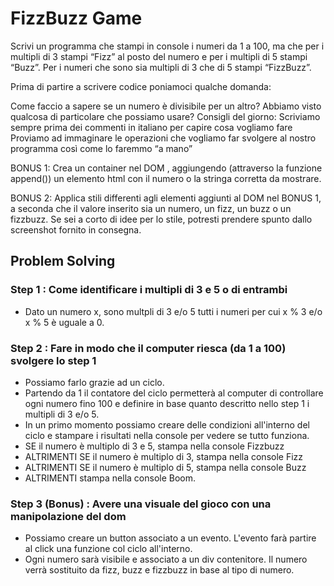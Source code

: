 # FizzBuzz Game

Scrivi un programma che stampi in console i numeri da 1 a 100, ma che per i multipli di 3 stampi “Fizz” al posto del numero e per i multipli di 5 stampi “Buzz”. Per i numeri che sono sia multipli di 3 che di 5 stampi “FizzBuzz”.

Prima di partire a scrivere codice poniamoci qualche domanda:

Come faccio a sapere se un numero è divisibile per un altro? Abbiamo visto qualcosa di particolare che possiamo usare?
Consigli del giorno:
Scriviamo sempre prima dei commenti in italiano per capire cosa vogliamo fare
Proviamo ad immaginare le operazioni che vogliamo far svolgere al nostro programma così come lo faremmo “a mano”

BONUS 1:
Crea un container nel DOM , aggiungendo (attraverso la funzione append()) un elemento html con il numero o la stringa corretta da mostrare.

BONUS 2:
Applica stili differenti agli elementi aggiunti al DOM nel BONUS 1, a seconda che il valore inserito sia un numero, un fizz, un buzz o un fizzbuzz. Se sei a corto di idee per lo stile, potresti prendere spunto dallo screenshot fornito in consegna.

## Problem Solving

### Step 1 : Come identificare i multipli di 3 e 5 o di entrambi

* Dato un numero x, sono multpli di 3 e/o 5 tutti i numeri per cui x % 3 e/o x % 5 è uguale a 0.

### Step 2 : Fare in modo che il computer riesca (da 1 a 100) svolgere lo step 1

* Possiamo farlo grazie ad un ciclo.
* Partendo da 1 il contatore del ciclo permetterà al computer di controllare ogni numero fino 100 e definire in base quanto descritto nello step 1 i multipli di 3 e/o 5.
* In un primo momento possiamo creare delle condizioni all'interno del ciclo e stampare i risultati nella console per vedere se tutto funziona.
* SE il numero è multiplo di 3 e 5, stampa nella console Fizzbuzz
* ALTRIMENTI SE il numero è multiplo di 3, stampa nella console Fizz
* ALTRIMENTI SE il numero è multiplo di 5, stampa nella console Buzz
* ALTRIMENTI stampa nella console Boom.

### Step 3 (Bonus) : Avere una visuale del gioco con una manipolazione del dom

* Possiamo creare un button associato a un evento. L'evento farà partire al click una funzione col ciclo all'interno.
* Ogni numero sarà visibile e associato a un div contenitore.  Il numero verrà sostituito da fizz, buzz e fizzbuzz in base al tipo di numero.